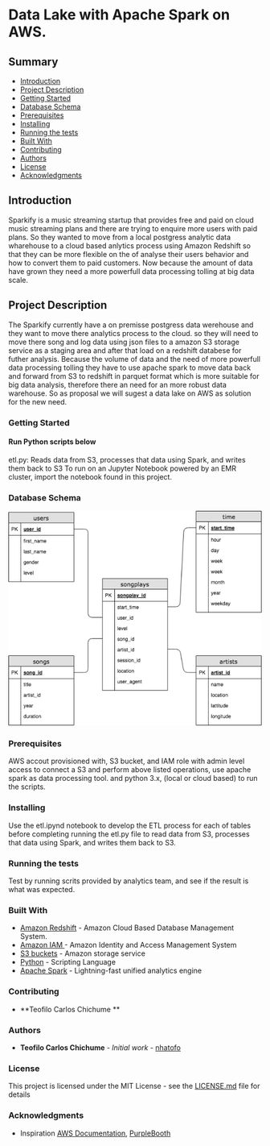 # Data Lake with Apache Spark on  AWS.

## Summary
* [Introduction](#Introduction)
* [Project Description](#Project-Description)
* [Getting Started](#Getting-Started)
* [Database Schema](#Database-Schema)
* [Prerequisites](#Prerequisites)
* [Installing](#Installing)
* [Running the tests](#Running-the-tests)
* [Built With](#Built-With)
* [Contributing](#Contributing)
* [Authors](#Authors)
* [License](#License)
* [Acknowledgments](#Acknowledgments)

## Introduction

Sparkify is a music streaming startup that provides free and paid on cloud music streaming plans and there are trying to enquire more users with paid plans. So they wanted to move from a local postgress analytic data wharehouse to a cloud based anlytics process using Amazon Redshift so that they can be more flexible on the of analyse  their users behavior and how to convert them to paid customers. 
Now because the amount of data have grown they need a more powerfull data processing tolling at big data scale.

## Project Description

The Sparkify currently have a on premisse postgress data werehouse and they want to move there analytics process to the cloud. so they will need to move  there song and log data using  json files to a amazon S3 storage service as a staging area and after that  load on a redshift databese for futher analysis.
Because the volume of data and the need of more powerfull data processing tolling they have to use apache spark to move data back and forward from S3 to redshift in parquet format which is more suitable for big data analysis, therefore there an need for an more robust data warehouse. So as proposal we will sugest a data lake on AWS as solution for the new need.

### Getting Started
#### Run Python scripts below


etl.py: Reads data from S3, processes that data using Spark, and writes them back to S3
To run on an Jupyter Notebook powered by an EMR cluster, import the notebook found in this project.

### Database Schema
  <img src="ERD.png">
  
### Prerequisites

AWS accout provisioned with, S3 bucket,  and IAM role with admin level access to connect a S3 and perform above listed operations, use apache spark as data processing tool.
and python 3.x, (local or cloud based) to run the scripts.

### Installing
Use the etl.ipynd notebook to develop the ETL process for each of tables before completing running the  etl.py file to read data from S3, processes that data using Spark, and writes them back to S3.


### Running the tests
Test by running scrits provided by analytics team, and see if the result is what was expected.


### Built With

* [Amazon Redshift](https://console.aws.amazon.com/redshift/home?region=us-east-1) - Amazon Cloud Based Database Management System.
* [Amazon IAM ](https://console.aws.amazon.com/iam/home?region=us-east-1) -  Amazon Identity and Access Management System
* [S3 buckets](https://s3.console.aws.amazon.com/s3/home?region=us-east-1#) - Amazon storage service
* [Python](https://www.python.org/) - Scripting Language
* [Apache Spark](https://spark.apache.org/) - Lightning-fast unified analytics engine

### Contributing
* **Teofilo Carlos Chichume ** 


### Authors

* **Teofilo Carlos Chichume** - *Initial work* - [nhatofo](https://github.com/nhatofo/udacity_dl)


### License

This project is licensed under the MIT License - see the [LICENSE.md](LICENSE.md) file for details

### Acknowledgments

* Inspiration [AWS Documentation](https://docs.aws.amazon.com/redshift/latest/dg/r_CREATE_TABLE_NEW.html),
[PurpleBooth](https://gist.github.com/PurpleBooth/109311bb0361f32d87a2)

